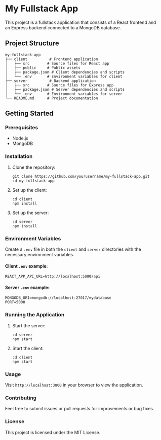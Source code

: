 # My Fullstack App

This project is a fullstack application that consists of a React frontend and an Express backend connected to a MongoDB database.

## Project Structure

```
my-fullstack-app
├── client          # Frontend application
│   ├── src        # Source files for React app
│   ├── public     # Public assets
│   ├── package.json # Client dependencies and scripts
│   └── .env       # Environment variables for client
├── server          # Backend application
│   ├── src        # Source files for Express app
│   ├── package.json # Server dependencies and scripts
│   └── .env       # Environment variables for server
└── README.md      # Project documentation
```

## Getting Started

### Prerequisites

- Node.js
- MongoDB

### Installation

1. Clone the repository:
   ```
   git clone https://github.com/yourusername/my-fullstack-app.git
   cd my-fullstack-app
   ```

2. Set up the client:
   ```
   cd client
   npm install
   ```

3. Set up the server:
   ```
   cd server
   npm install
   ```

### Environment Variables

Create a `.env` file in both the `client` and `server` directories with the necessary environment variables.

#### Client `.env` example:
```
REACT_APP_API_URL=http://localhost:5000/api
```

#### Server `.env` example:
```
MONGODB_URI=mongodb://localhost:27017/mydatabase
PORT=5000
```

### Running the Application

1. Start the server:
   ```
   cd server
   npm start
   ```

2. Start the client:
   ```
   cd client
   npm start
   ```

### Usage

Visit `http://localhost:3000` in your browser to view the application.

### Contributing

Feel free to submit issues or pull requests for improvements or bug fixes.

### License

This project is licensed under the MIT License.